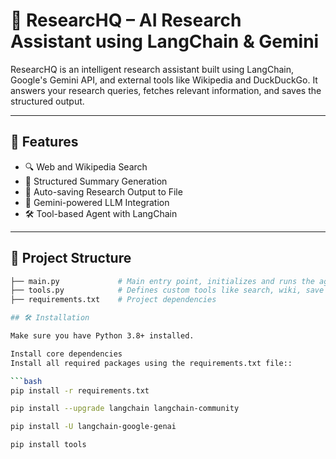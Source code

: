 # 🧠 ResearcHQ – AI Research Assistant using LangChain & Gemini

ResearcHQ is an intelligent research assistant built using LangChain, Google's Gemini API, and external tools like Wikipedia and DuckDuckGo. It answers your research queries, fetches relevant information, and saves the structured output.

---

## 🚀 Features

- 🔍 Web and Wikipedia Search
- 📄 Structured Summary Generation
- 💾 Auto-saving Research Output to File
- 🧠 Gemini-powered LLM Integration
- 🛠 Tool-based Agent with LangChain

---

## 📁 Project Structure

```bash
├── main.py             # Main entry point, initializes and runs the agent
├── tools.py            # Defines custom tools like search, wiki, save
├── requirements.txt    # Project dependencies

## 🛠️ Installation

Make sure you have Python 3.8+ installed.

Install core dependencies
Install all required packages using the requirements.txt file::

```bash
pip install -r requirements.txt

pip install --upgrade langchain langchain-community

pip install -U langchain-google-genai

pip install tools
